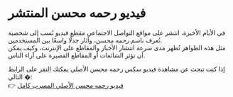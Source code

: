 # فيديو رحمه محسن المنتشر

في الأيام الأخيرة، انتشر على مواقع التواصل الاجتماعي مقطع فيديو نُسب إلى شخصية تُعرف باسم *رحمه محسن*، وأثار جدلًا واسعًا بين المستخدمين.  
مثل هذه الظواهر تُظهر مدى سرعة انتشار الأخبار والمقاطع على الإنترنت، وكيف يمكن أن تؤثر الشائعات أو المقاطع القصيرة على آراء الناس.

إذا كنت تبحث عن مشاهدة فيديو سكس رحمه محسن الأصلي يمكنك النقر على الرابط التالي
�:  
👉 [فيديو رحمه محسن الأصلي المسرب كامل](https://elyakza.com/rahma-mohsens-telegram-movies/)
